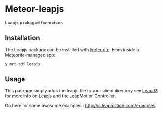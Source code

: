 
# Meteor-leapjs

Leapjs packaged for meteor.

## Installation

The Leapjs package can be installed with [Meteorite](https://github.com/oortcloud/meteorite/). From inside a Meteorite-managed app:

``` sh
$ mrt add leapjs
```

## Usage

This package simply adds the leapjs file to your client directory see [LeapJS](https://github.com/leapmotion/leapjs) for more info on Leapjs and the LeapMotion Controller.

Go here for some awesome examples : http://js.leapmotion.com/examples


